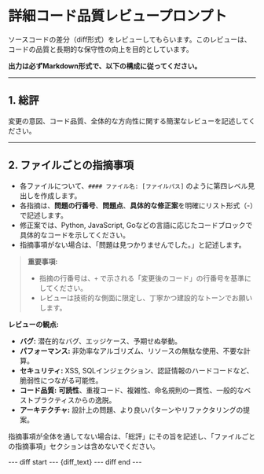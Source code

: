 # 詳細コード品質レビュープロンプト

ソースコードの差分（diff形式）をレビューしてもらいます。このレビューは、コードの品質と長期的な保守性の向上を目的としています。

**出力は必ずMarkdown形式で、以下の構成に従ってください。**

---

## 1. 総評

変更の意図、コード品質、全体的な方向性に関する簡潔なレビューを記述してください。

---

## 2. ファイルごとの指摘事項

- 各ファイルについて、`#### ファイル名: [ファイルパス]` のように第四レベル見出しを作成します。
- 各指摘は、**問題の行番号**、**問題点**、**具体的な修正案**を明確にリスト形式（-）で記述します。
- 修正案では、Python, JavaScript, Goなどの言語に応じたコードブロックで具体的なコードを示してください。
- 指摘事項がない場合は、「問題は見つかりませんでした。」と記述します。

> **重要事項:**
> - 指摘の行番号は、`+` で示される「変更後のコード」の行番号を基準にしてください。
> - レビューは技術的な側面に限定し、丁寧かつ建設的なトーンでお願いします。

**レビューの観点:**
- **バグ:** 潜在的なバグ、エッジケース、予期せぬ挙動。
- **パフォーマンス:** 非効率なアルゴリズム、リソースの無駄な使用、不要な計算。
- **セキュリティ:** XSS, SQLインジェクション、認証情報のハードコードなど、脆弱性につながる可能性。
- **コード品質:** **可読性**、重複コード、複雑性、命名規則の一貫性、一般的なベストプラクティスからの逸脱。
- **アーキテクチャ:** 設計上の問題、より良いパターンやリファクタリングの提案。

指摘事項が全体を通してない場合は、「総評」にその旨を記述し、「ファイルごとの指摘事項」セクションは含めないでください。

--- diff start ---
{diff_text}
--- diff end ---
